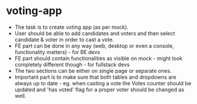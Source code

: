 # voting-app

- The task is to create voting app (as per mock). 
- User should be able to add candidates and voters and then select candidate & voter in order to cast a vote.
- FE part can be done in any way (web, desktop or even a console, functionality matters) - for BE devs
- FE part should contain functionalities as visible on mock - might look completely different though - for fullstack devs
- The two sections can be either on single page or separate ones. 
- Important part is to make sure that both tables and dropdowns are always up to date - eg. when casting a vote the Votes counter should be updated and 'has voted' flag for a proper voter should be changed as well.
